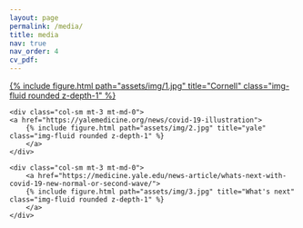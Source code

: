 ```yaml
---
layout: page
permalink: /media/
title: media
nav: true
nav_order: 4
cv_pdf:
---
```



<div class="row">
    <div class="col-sm mt-3 mt-md-0">
    <a href="https://as.cornell.edu/news/covid-video-things-are-little-less-scary-when-you-know-more-about-them">
        {% include figure.html path="assets/img/1.jpg" title="Cornell" class="img-fluid rounded z-depth-1" %}
      </a>
    </div>

    <div class="col-sm mt-3 mt-md-0">
    <a href="https://yalemedicine.org/news/covid-19-illustration">
        {% include figure.html path="assets/img/2.jpg" title="yale" class="img-fluid rounded z-depth-1" %}
        </a>
    </div>

    <div class="col-sm mt-3 mt-md-0">
        <a href="https://medicine.yale.edu/news-article/whats-next-with-covid-19-new-normal-or-second-wave/">
        {% include figure.html path="assets/img/3.jpg" title="What's next" class="img-fluid rounded z-depth-1" %}
        </a>
    </div>
</div>
<div class="caption">
